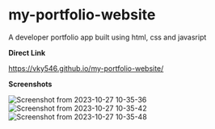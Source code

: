 # my-portfolio-website
A developer portfolio app built using html, css and javasript

**Direct Link**

https://vky546.github.io/my-portfolio-website/

**Screenshots**

![Screenshot from 2023-10-27 10-35-36](https://github.com/vky546/my-portfolio-website/assets/46480713/406d18ee-e294-42d5-bb8d-9e5f6dec2e39)
![Screenshot from 2023-10-27 10-35-42](https://github.com/vky546/my-portfolio-website/assets/46480713/53eb23ee-c588-491b-84cd-204becb69504)
![Screenshot from 2023-10-27 10-35-48](https://github.com/vky546/my-portfolio-website/assets/46480713/f41f3dd9-da6e-4b3e-8b63-bcd28e3491cd)



